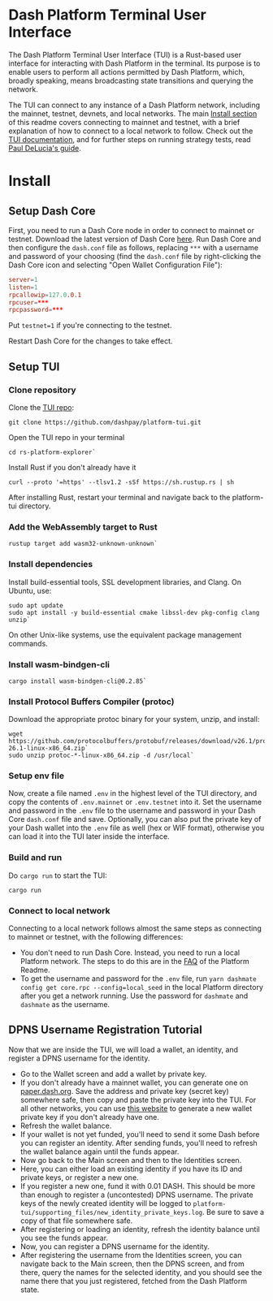 # Dash Platform Terminal User Interface

The Dash Platform Terminal User Interface (TUI) is a Rust-based user interface for interacting with Dash Platform in the terminal. Its purpose is to enable users to perform all actions permitted by Dash Platform, which, broadly speaking, means broadcasting state transitions and querying the network.

The TUI can connect to any instance of a Dash Platform network, including the mainnet, testnet, devnets, and local networks. The main [Install section](#install) of this readme covers connecting to mainnet and testnet, with a brief explanation of how to connect to a local network to follow. Check out the [TUI documentation](https://docs.dash.org/projects/platform/en/stable/docs/tutorials/tui/index.html), and for further steps on running strategy tests, read [Paul DeLucia's guide](https://www.dash.org/blog/strategy-tests-usage-guide/).

# Install

## Setup Dash Core

First, you need to run a Dash Core node in order to connect to mainnet or testnet. Download the latest version of Dash Core [here](https://www.dash.org/downloads/#desktop). Run Dash Core and then configure the `dash.conf` file as follows, 
replacing `***` with a username and password of your choosing (find the `dash.conf` file by right-clicking the Dash Core icon and selecting "Open Wallet Configuration File"):

```conf
server=1
listen=1
rpcallowip=127.0.0.1
rpcuser=***
rpcpassword=***
```

Put `testnet=1` if you're connecting to the testnet.

Restart Dash Core for the changes to take effect.

## Setup TUI

### Clone repository

Clone the [TUI repo](https://github.com/dashpay/platform-tui):

```shell
git clone https://github.com/dashpay/platform-tui.git
```

Open the TUI repo in your terminal

```shell
cd rs-platform-explorer`
```

Install Rust if you don't already have it

```shell
curl --proto '=https' --tlsv1.2 -sSf https://sh.rustup.rs | sh
```

After installing Rust, restart your terminal and navigate back to the platform-tui directory.

### Add the WebAssembly target to Rust

```shell
rustup target add wasm32-unknown-unknown`
```

### Install dependencies

Install build-essential tools, SSL development libraries, and Clang. On Ubuntu, use:

```shell
sudo apt update
sudo apt install -y build-essential cmake libssl-dev pkg-config clang unzip`
```

On other Unix-like systems, use the equivalent package management commands.

### Install wasm-bindgen-cli

```shell
cargo install wasm-bindgen-cli@0.2.85`
```

### Install Protocol Buffers Compiler (protoc)

Download the appropriate protoc binary for your system, unzip, and install:

```shell
wget https://github.com/protocolbuffers/protobuf/releases/download/v26.1/protoc-26.1-linux-x86_64.zip`
sudo unzip protoc-*-linux-x86_64.zip -d /usr/local`
```

### Setup env file

Now, create a file named `.env` in the highest level of the TUI directory, and copy the contents of `.env.mainnet` or `.env.testnet` into it. Set the username and password in the `.env` file to the username and password in your Dash Core `dash.conf` file and save. Optionally, you can also put the private key of your Dash wallet into the `.env` file as well (hex or WIF format), otherwise you can load it into the TUI later inside the interface.

### Build and run

Do `cargo run` to start the TUI:

```shell
cargo run
```

### Connect to local network

Connecting to a local network follows almost the same steps as connecting to mainnet or testnet, with the following differences:

* You don't need to run Dash Core. Instead, you need to run a local Platform network. The steps to do this are in the [FAQ](https://github.com/dashpay/platform?tab=readme-ov-file#how-to-build-and-set-up-a-node-from-the-code-in-this-repo) of the Platform Readme.
* To get the username and password for the `.env` file, run `yarn dashmate config get core.rpc --config=local_seed` in the local Platform directory after you get a network running. Use the password for `dashmate` and `dashmate` as the username.

## DPNS Username Registration Tutorial

Now that we are inside the TUI, we will load a wallet, an identity, and register a DPNS username for the identity.

* Go to the Wallet screen and add a wallet by private key.
* If you don't already have a mainnet wallet, you can generate one on [paper.dash.org](https://paper.dash.org/). Save the address and private key (secret key) somewhere safe, then copy and paste the private key into the TUI. For all other networks, you can use [this website](https://passwordsgenerator.net/sha256-hash-generator/) to generate a new wallet private key if you don't already have one.
* Refresh the wallet balance.
* If your wallet is not yet funded, you'll need to send it some Dash before you can register an identity. After sending funds, you'll need to refresh the wallet balance again until the funds appear.
* Now go back to the Main screen and then to the Identities screen.
* Here, you can either load an existing identity if you have its ID and private keys, or register a new one.
* If you register a new one, fund it with 0.01 DASH. This should be more than enough to register a (uncontested) DPNS username. The private keys of the newly created identity will be logged to `platform-tui/supporting_files/new_identity_private_keys.log`. Be sure to save a copy of that file somewhere safe.
* After registering or loading an identity, refresh the identity balance until you see the funds appear.
* Now, you can register a DPNS username for the identity.
* After registering the username from the Identities screen, you can navigate back to the Main screen, then the DPNS screen, and from there, query the names for the selected identity, and you should see the name there that you just registered, fetched from the Dash Platform state.
